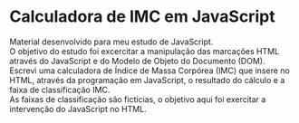 # Calculadora de IMC em JavaScript
Material desenvolvido para meu estudo de JavaScript. <br>
O objetivo do estudo foi excercitar a manipulação das marcações HTML através do JavaScript e do Modelo de Objeto do Documento (DOM). <br>
Escrevi uma calculadora de Índice de Massa Corpórea (IMC) que insere no HTML, através da programação em JavaScript, o resultado do cálculo e a faixa de classificação IMC. <br>
As faixas de classificação são fictícias, o objetivo aqui foi exercitar a intervenção do JavaScript no HTML.
